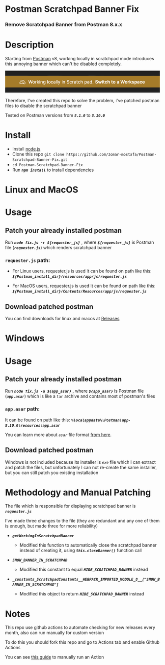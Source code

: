 # Postman Scratchpad Banner Fix
### Remove Scratchpad Banner from Postman 8.x.x

# Description
Starting from [Postman](https://www.postman.com/) v8, working locally in scratchpad mode introduces this annoying banner which can't be disabled completely.

![Scratchpad Banner](screenshots/scratchpad-banner.png)

Therefore, I've created this repo to solve the problem, I've patched postman files to disable the scratchpad banner

Tested on Postman versions from ***`8.1.0`*** to ***`8.10.0`***

# Install
* Install [node.js](https://nodejs.org/en/download/)
* Clone this repo `git clone https://github.com/3omar-mostafa/Postman-Scratchpad-Banner-Fix.git`
* `cd Postman-Scratchpad-Banner-Fix`
* Run ***`npm install`*** to install dependencies

# Linux and MacOS
# Usage
## Patch your already installed postman
Run ***`node fix.js -r ${requester_js}`*** , where ***`${requester_js}`*** is Postman file (***`requester.js`***) which renders scratchpad banner

### `requester.js` path:

* For Linux users, requester.js is used
  It can be found on path like this: ***`${Postman_install_dir}/resources/app/js/requester.js`***

* For MacOS users, requester.js is used
  It can be found on path like this: ***`${Postman_install_dir}/Contents/Resources/app/js/requester.js`***

## Download patched postman
You can find downloads for linux and macos at [Releases](https://github.com/3omar-mostafa/Postman-Scratchpad-Banner-Fix/releases)

# Windows
# Usage
## Patch your already installed postman
Run ***`node fix.js -a ${app_asar}`*** , where ***`${app_asar}`*** is Postman file (***`app.asar`***) which is like a `tar` archive and contains most of postman's files 

### `app.asar` path:
It can be found on path like this: ***`%localappdata%\Postman\app-8.10.0\resources\app.asar`***

You can learn more about *`asar`* file format [from here](https://github.com/electron/asar).

## Download patched postman
Windows is not included because its installer is *`exe`* file which I can extract and patch the files, but unfortunately I can not re-create the same installer, but you can still patch you existing installation

# Methodology and Manual Patching
The file which is responsible for displaying scratchpad banner is ***`requester.js`***

I've made three changes to the file (they are redundant and any one of them is enough, but made three for more reliability)

* ***`getWorkingInScratchpadBanner`***
    * Modified this function to automatically close the scratchpad banner instead of creating it, using ***`this.closeBanner()`*** function call

* ***`SHOW_BANNER_IN_SCRATCHPAD`***
    * Modified this constant to equal ***`HIDE_SCRATCHPAD_BANNER`*** instead

* ***`_constants_ScratchpadConstants__WEBPACK_IMPORTED_MODULE_8__["SHOW_BANNER_IN_SCRATCHPAD"]`***
    * Modified this object to return ***`HIDE_SCRATCHPAD_BANNER`*** instead

# Notes
This repo use github actions to automate checking for new releases every month, also can run manually for custom version

To do this you should fork this repo and go to Actions tab and enable Github Actions

You can see [this guide](https://docs.github.com/en/actions/managing-workflow-runs/manually-running-a-workflow) to manually run an Action
